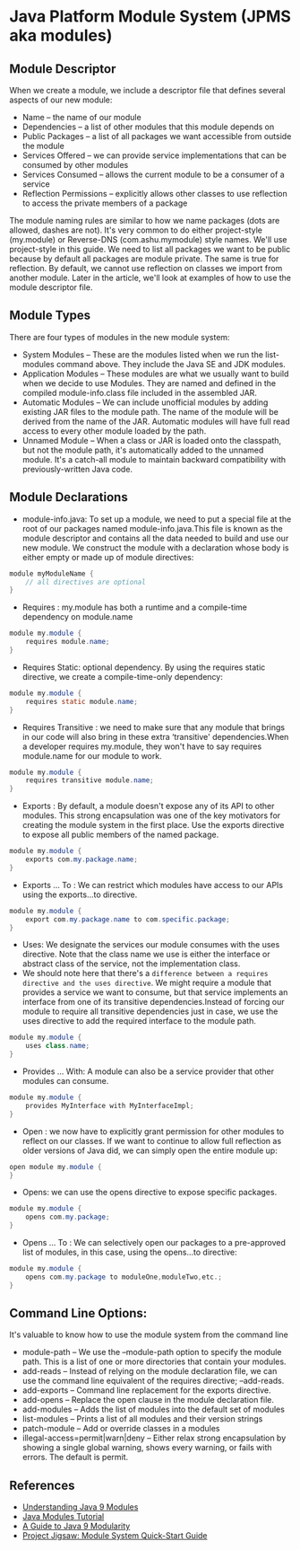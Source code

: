 # Java Platform Module System (JPMS aka modules)

## Module Descriptor

When we create a module, we include a descriptor file that defines several aspects of our new module:

* Name – the name of our module
* Dependencies – a list of other modules that this module depends on
* Public Packages – a list of all packages we want accessible from outside the module
* Services Offered – we can provide service implementations that can be consumed by other modules
* Services Consumed – allows the current module to be a consumer of a service
* Reflection Permissions – explicitly allows other classes to use reflection to access the private members of a package

The module naming rules are similar to how we name packages (dots are allowed, dashes are not). It's very common to do
either project-style (my.module) or Reverse-DNS (com.ashu.mymodule) style names. We'll use project-style in this guide.
We need to list all packages we want to be public because by default all packages are module private. The same is true
for reflection. By default, we cannot use reflection on classes we import from another module. Later in the article,
we'll look at examples of how to use the module descriptor file.

## Module Types

There are four types of modules in the new module system:

* System Modules – These are the modules listed when we run the list-modules command above. They include the Java SE and
  JDK modules.
* Application Modules – These modules are what we usually want to build when we decide to use Modules. They are named
  and defined in the compiled module-info.class file included in the assembled JAR.
* Automatic Modules – We can include unofficial modules by adding existing JAR files to the module path. The name of the
  module will be derived from the name of the JAR. Automatic modules will have full read access to every other module
  loaded by the path.
* Unnamed Module – When a class or JAR is loaded onto the classpath, but not the module path, it's automatically added
  to the unnamed module. It's a catch-all module to maintain backward compatibility with previously-written Java code.

## Module Declarations

* module-info.java: To set up a module, we need to put a special file at the root of our packages named
  module-info.java.This file is known as the module descriptor and contains all the data needed to build and use our new
  module. We construct the module with a declaration whose body is either empty or made up of module directives:

```java
module myModuleName {
    // all directives are optional
}
```

* Requires : my.module has both a runtime and a compile-time dependency on module.name

```java
module my.module {
    requires module.name;
}
```

* Requires Static: optional dependency. By using the requires static directive, we create a compile-time-only
  dependency:

```java
module my.module {
    requires static module.name;
}
```

* Requires Transitive : we need to make sure that any module that brings in our code will also bring in these extra
  ‘transitive' dependencies.When a developer requires my.module, they won't have to say requires module.name for our
  module to work.

```java
module my.module {
    requires transitive module.name;
}
```

* Exports : By default, a module doesn't expose any of its API to other modules. This strong encapsulation was one of
  the key motivators for creating the module system in the first place. Use the exports directive to expose all public
  members of the named package.

```java
module my.module {
    exports com.my.package.name;
}
```

* Exports … To : We can restrict which modules have access to our APIs using the exports…to directive.

```java
module my.module {
    export com.my.package.name to com.specific.package;
}
```

* Uses:  We designate the services our module consumes with the uses directive. Note that the class name we use is
  either the interface or abstract class of the service, not the implementation class.
* We should note here that there's a `difference between a requires directive and the uses directive`. We might require
  a module that provides a service we want to consume, but that service implements an interface from one of its
  transitive dependencies.Instead of forcing our module to require all transitive dependencies just in case, we use the
  uses directive to add the required interface to the module path.

```java
module my.module {
    uses class.name;
}
```

* Provides … With:  A module can also be a service provider that other modules can consume.

```java
module my.module {
    provides MyInterface with MyInterfaceImpl;
}
```

* Open : we now have to explicitly grant permission for other modules to reflect on our classes. If we want to continue
  to allow full reflection as older versions of Java did, we can simply open the entire module up:

```java
open module my.module {
}
```

* Opens: we can use the opens directive to expose specific packages.

```java
module my.module {
    opens com.my.package;
}
```

* Opens … To : We can selectively open our packages to a pre-approved list of modules, in this case, using the opens…to
  directive:

```java
module my.module {
    opens com.my.package to moduleOne,moduleTwo,etc.;
}
```

## Command Line Options:

It's valuable to know how to use the module system from the command line

* module-path – We use the –module-path option to specify the module path. This is a list of one or more directories
  that contain your modules.
* add-reads – Instead of relying on the module declaration file, we can use the command line equivalent of the requires
  directive; –add-reads.
* add-exports – Command line replacement for the exports directive.
* add-opens – Replace the open clause in the module declaration file.
* add-modules – Adds the list of modules into the default set of modules
* list-modules – Prints a list of all modules and their version strings
* patch-module – Add or override classes in a modules
* illegal-access=permit|warn|deny – Either relax strong encapsulation by showing a single global warning, shows every
  warning, or fails with errors. The default is permit.

## References

* [Understanding Java 9 Modules](https://www.oracle.com/in/corporate/features/understanding-java-9-modules.html)
* [Java Modules Tutorial](https://howtodoinjava.com/java9/java-9-modules-tutorial/)
* [A Guide to Java 9 Modularity](https://www.baeldung.com/java-9-modularity)
* [Project Jigsaw: Module System Quick-Start Guide](http://openjdk.java.net/projects/jigsaw/quick-start)